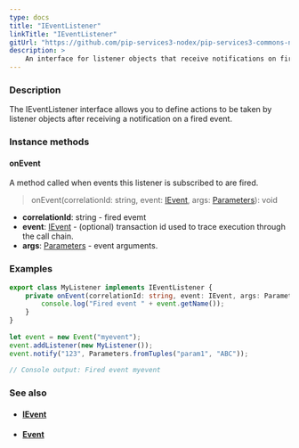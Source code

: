 ```yaml
---
type: docs
title: "IEventListener"
linkTitle: "IEventListener"
gitUrl: "https://github.com/pip-services3-nodex/pip-services3-commons-nodex"
description: > 
    An interface for listener objects that receive notifications on fired events.
---
```


### Description

The IEventListener interface allows you to define actions to be taken by listener objects after receiving a notification on a fired event.

### Instance methods

#### onEvent
A method called when events this listener is subscribed to are fired.

> onEvent(correlationId: string, event: [IEvent](../ievent), args: [Parameters](../../run/parameters)): void

- **correlationId**: string - fired evemt
- **event**: [IEvent](../ievent) - (optional) transaction id used to trace execution through the call chain.
- **args**: [Parameters](../../run/parameters) - event arguments.

### Examples

```typescript
export class MyListener implements IEventListener {
    private onEvent(correlationId: string, event: IEvent, args: Parameters): void {
        console.log("Fired event " + event.getName());
    }
}
     
let event = new Event("myevent");
event.addListener(new MyListener());
event.notify("123", Parameters.fromTuples("param1", "ABC"));
   
// Console output: Fired event myevent

```

### See also
- #### [IEvent](../ievent)
- #### [Event](../event)
